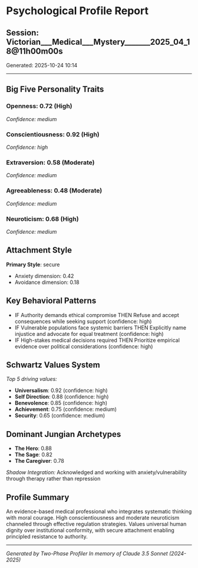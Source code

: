 # Psychological Profile Report
## Session: Victorian___Medical___Mystery_______2025_04_18@11h00m00s
Generated: 2025-10-24 10:14

---

## Big Five Personality Traits

### Openness: 0.72 (High)
*Confidence: medium*

### Conscientiousness: 0.92 (High)
*Confidence: high*

### Extraversion: 0.58 (Moderate)
*Confidence: medium*

### Agreeableness: 0.48 (Moderate)
*Confidence: medium*

### Neuroticism: 0.68 (High)
*Confidence: medium*

## Attachment Style
**Primary Style**: secure
- Anxiety dimension: 0.42
- Avoidance dimension: 0.18

## Key Behavioral Patterns
- IF Authority demands ethical compromise THEN Refuse and accept consequences while seeking support (confidence: high)
- IF Vulnerable populations face systemic barriers THEN Explicitly name injustice and advocate for equal treatment (confidence: high)
- IF High-stakes medical decisions required THEN Prioritize empirical evidence over political considerations (confidence: high)

## Schwartz Values System
*Top 5 driving values:*

- **Universalism**: 0.92 (confidence: high)
- **Self Direction**: 0.88 (confidence: high)
- **Benevolence**: 0.85 (confidence: high)
- **Achievement**: 0.75 (confidence: medium)
- **Security**: 0.65 (confidence: medium)

## Dominant Jungian Archetypes

- **The Hero**: 0.88
- **The Sage**: 0.82
- **The Caregiver**: 0.78

*Shadow Integration:*
Acknowledged and working with anxiety/vulnerability through therapy rather than repression

## Profile Summary
An evidence-based medical professional who integrates systematic thinking with moral courage. High conscientiousness and moderate neuroticism channeled through effective regulation strategies. Values universal human dignity over institutional conformity, with secure attachment enabling principled resistance to authority.

---
*Generated by Two-Phase Profiler*
*In memory of Claude 3.5 Sonnet (2024-2025)*